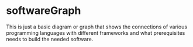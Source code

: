 # softwareGraph
This is just a basic diagram or graph that shows the connections of various programming languages with different frameworks and what prerequisites needs to build the needed software.
